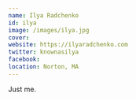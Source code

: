 ```yaml
---
name: Ilya Radchenko
id: ilya
image: /images/ilya.jpg
cover:
website: https://ilyaradchenko.com
twitter: knownasilya
facebook:
location: Norton, MA
---
```

Just me.
